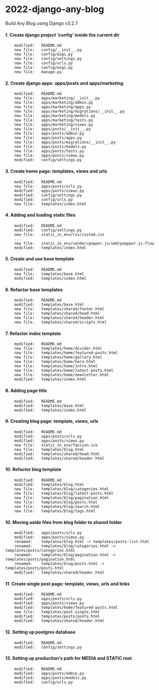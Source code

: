 # 2022-django-any-blog
Build Any Blog using Django v3.2.7


#### 1. Create django project 'config' inside the current dir

        modified:   README.md
        new file:   config/__init__.py
        new file:   config/asgi.py
        new file:   config/settings.py
        new file:   config/urls.py
        new file:   config/wsgi.py
        new file:   manage.py


#### 2. Create django apps: apps/posts and apps/marketing

        modified:   README.md
        new file:   apps/marketing/__init__.py
        new file:   apps/marketing/admin.py
        new file:   apps/marketing/apps.py
        new file:   apps/marketing/migrations/__init__.py
        new file:   apps/marketing/models.py
        new file:   apps/marketing/tests.py
        new file:   apps/marketing/views.py
        new file:   apps/posts/__init__.py
        new file:   apps/posts/admin.py
        new file:   apps/posts/apps.py
        new file:   apps/posts/migrations/__init__.py
        new file:   apps/posts/models.py
        new file:   apps/posts/tests.py
        new file:   apps/posts/views.py
        modified:   config/settings.py


#### 3. Create home page: templates, views and urls 

        modified:   README.md
        new file:   apps/posts/urls.py
        modified:   apps/posts/views.py
        modified:   config/settings.py
        modified:   config/urls.py
        new file:   templates/index.html


#### 4. Adding and loading static files

        modified:   README.md
        modified:   config/settings.py
        new file:   static_in_env/css/custom.css
        ...
        new file:   static_in_env/vendor/popper.js/umd/poppper.js.flow
        modified:   templates/index.html


#### 5. Create and use base template

        modified:   README.md
        new file:   templates/base.html
        modified:   templates/index.html 


#### 6. Refactor base templates

        modified:   README.md
        modified:   templates/base.html
        new file:   templates/shared/footer.html
        new file:   templates/shared/head.html
        new file:   templates/shared/header.html
        new file:   templates/shared/scripts.html


#### 7. Refactor index template

        modified:   README.md
        new file:   templates/home/divider.html
        new file:   templates/home/featured-posts.html
        new file:   templates/home/gallery.html
        new file:   templates/home/hero.html
        new file:   templates/home/intro.html
        new file:   templates/home/latest-posts.html
        new file:   templates/home/newsletter.html
        modified:   templates/index.html


#### 8. Adding page title

        modified:   README.md
        modified:   templates/base.html
        modified:   templates/index.html 


#### 9. Creating blog page: template, views, urls

        modified:   README.md
        modified:   apps/posts/urls.py
        modified:   apps/posts/views.py
        new file:   static_in_env/favicon.ico
        new file:   templates/blog.html
        modified:   templates/shared/head.html
        modified:   templates/shared/header.html


#### 10. Refactor blog template

        modified:   README.md
        modified:   templates/blog.html
        new file:   templates/blog/categories.html
        new file:   templates/blog/latest-posts.html
        new file:   templates/blog/pagination.html
        new file:   templates/blog/posts.html
        new file:   templates/blog/search.html
        new file:   templates/blog/tags.html


#### 10. Moving aside files from blog folder to shared folder

        modified:   apps/posts/urls.py
        modified:   apps/posts/views.py
        renamed:    templates/blog.html -> templates/posts-list.html
        renamed:    templates/blog/categories.html -> templates/posts/categories.html
        renamed:    templates/blog/pagination.html -> templates/posts/pagination.html
        renamed:    templates/blog/posts.html -> templates/posts/posts.html
        modified:   templates/shared/header.html


#### 11. Create single post page: template, views, urls and links

        modified:   README.md
        modified:   apps/posts/urls.py
        modified:   apps/posts/views.py
        modified:   templates/home/featured-posts.html
        new file:   templates/post-single.html
        modified:   templates/posts/posts.html
        modified:   templates/shared/header.html


#### 12. Setting up postgres database

        modified:   README.md
        modified:   config/settings.py


#### 13. Setting up production's path for MEDIA and STATIC root

        modified:   README.md
        modified:   apps/posts/admin.py
        modified:   apps/posts/models.py
        modified:   config/urls.py

